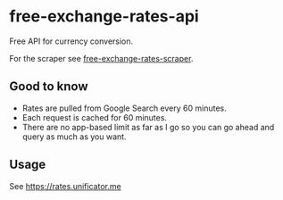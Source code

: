 # free-exchange-rates-api

Free API for currency conversion.

For the scraper see [free-exchange-rates-scraper](https://github.com/thoughtsunificator/free-exchange-rates-scraper).

## Good to know

- Rates are pulled from Google Search every 60 minutes.
- Each request is cached for 60 minutes.
- There are no app-based limit as far as I go so you can go ahead and query as much as you want.

## Usage 

See https://rates.unificator.me
